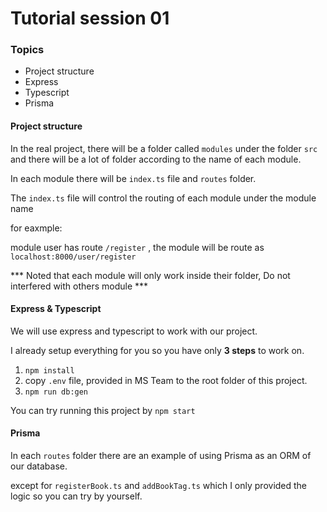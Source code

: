# Tutorial session 01

### Topics

- Project structure
- Express
- Typescript
- Prisma

#### Project structure

In the real project, there will be a folder called ```modules``` under the folder ```src``` and there will be a lot of folder according to the name of each module.

In each module there will be ```index.ts``` file and ```routes``` folder.

The ```index.ts``` file will control the routing of each module under the module name

for eaxmple:

 module user has route ```/register``` , the module will be route as ```localhost:8000/user/register```

*** Noted that each module will only work inside their folder, Do not interfered  with others module  ***



#### Express & Typescript

We will use express and typescript to work with our project.

I already setup everything for you so you have only **3 steps** to work on.

1. ```npm install```
2. copy ``` .env ``` file, provided in MS Team to the root folder of this project.
3. ```npm run db:gen```

You can try running this project by ``` npm start ```



#### Prisma

In each ```routes``` folder there are an example of using Prisma as an ORM of our database.

except for ```registerBook.ts``` and ```addBookTag.ts``` which I only provided the logic so you can try by yourself.
